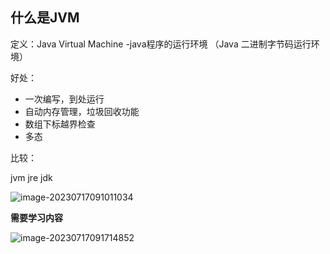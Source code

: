 ## 什么是JVM

定义：Java Virtual Machine -java程序的运行环境 （Java 二进制字节码运行环境）

好处：

- 一次编写，到处运行
- 自动内存管理，垃圾回收功能
- 数组下标越界检查
- 多态

比较：

jvm jre jdk 

![image-20230717091011034](https://cdn.jsdelivr.net/gh/mydy930657303/djcPicture@master/202307170910195.png)

**需要学习内容**

![image-20230717091714852](https://cdn.jsdelivr.net/gh/mydy930657303/djcPicture@master/202307170917952.png)